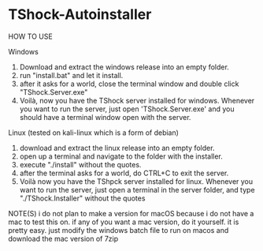 # TShock-Autoinstaller

HOW TO USE

Windows
1. Download and extract the windows release into an empty folder.
2. run "install.bat" and let it install.
3. after it asks for a world, close the terminal window and double click "TShock.Server.exe"
4. Voilà, now you have the TShock server installed for windows.
Whenever you want to run the server, just open 'TShock.Server.exe' and you should have a terminal window open with the server.

Linux (tested on kali-linux which is a form of debian)
1. download and extract the linux release into an empty folder.
2. open up a terminal and navigate to the folder with the installer.
3. execute "./install" without the quotes.
4. after the terminal asks for a world, do CTRL+C to exit the server.
5. Voilà now you have the TShpck server installed for linux.
Whenever you want to run the server, just open a terminal in the server folder, and type "./TShock.Installer" without the quotes



NOTE(S)
i do not plan to make a version for macOS because i do not have a mac to test this on. if any of you want a mac version, do it yourself. it is pretty easy. just modify the windows batch file to run on macos and download the mac version of 7zip
